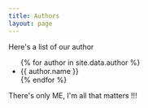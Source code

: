 ```yaml
---
title: Authors
layout: page
---
```


Here's a list of our author
<ul>
 {% for author in site.data.author %}
    <li>
        {{ author.name }}
    </li>
    {% endfor %}
</ul>
There's only ME, I'm all that matters !!!
